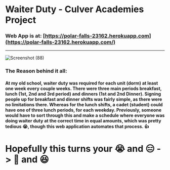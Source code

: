 # Waiter Duty - Culver Academies Project
### Web App is at: [https://polar-falls-23162.herokuapp.com](https://polar-falls-23162.herokuapp.com/)
----
![Screenshot (88)](https://user-images.githubusercontent.com/51097023/209421283-bf17e481-09a6-4994-aa0a-909b39e4bf94.png)
### The Reason behind it all:
#### At my old school, waiter duty was required for each unit (dorm) at least one week every couple weeks. There were three main periods breakfast, lunch (1st, 2nd and 3rd period) and dinners (1st and 2nd Dinner). Signing people up for breakfast and dinner shifts was fairly simple, as there were no limitations there. Whereas for the lunch shifts, a cadet (student) could have one of three lunch periods, for each weekday. Previously, someone would have to sort through this and make a schedule where everyone was doing waiter duty at the correct time in equal amounts, which was pretty tedious 😭, though this web application automates that process. 👍

# Hopefully this turns your 😭 and 😑 -> 😤 and 😆
